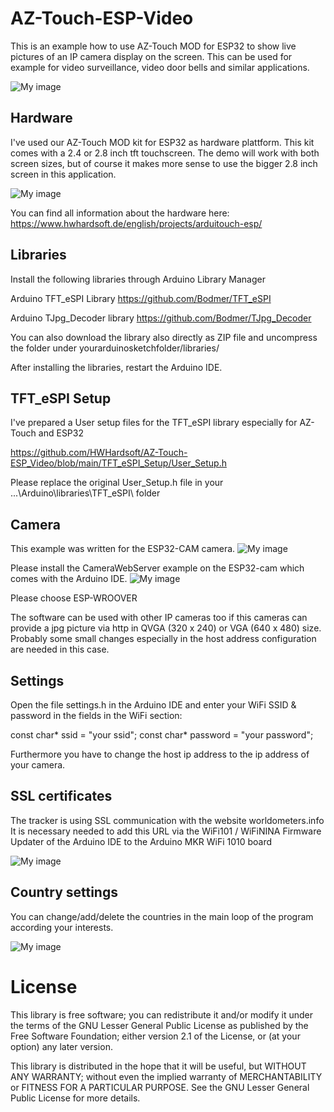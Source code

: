 # AZ-Touch-ESP-Video

This is an example how to use AZ-Touch MOD for ESP32 to show live pictures of an IP camera display on the screen. This can be used for example for video surveillance, video door bells and similar applications. 

![My image](https://user-images.githubusercontent.com/3049858/105029941-56348500-5a53-11eb-8301-2ac0e21983a8.jpg)

## Hardware 

I've used our AZ-Touch MOD kit for ESP32 as hardware plattform. This kit comes with a 2.4 or 2.8 inch tft touchscreen. The demo will work with both screen sizes, but of course it makes more sense to use the bigger 2.8 inch screen in this application.

![My image](https://cdn.shopify.com/s/files/1/1509/1638/products/2.Produkt_500x.jpg?v=1604667072)

You can find all information about the hardware here:
https://www.hwhardsoft.de/english/projects/arduitouch-esp/


## Libraries

Install the following libraries through Arduino Library Manager

Arduino TFT_eSPI Library https://github.com/Bodmer/TFT_eSPI 

Arduino TJpg_Decoder library https://github.com/Bodmer/TJpg_Decoder

You can also download the library also directly as ZIP file and uncompress the folder under yourarduinosketchfolder/libraries/   

After installing the libraries, restart the Arduino IDE. 


## TFT_eSPI Setup

I've prepared a User setup files for the TFT_eSPI library especially for AZ-Touch and ESP32 

https://github.com/HWHardsoft/AZ-Touch-ESP_Video/blob/main/TFT_eSPI_Setup/User_Setup.h

Please replace the original User_Setup.h file in your ...\Arduino\libraries\TFT_eSPI\ folder


## Camera

This example was written for the ESP32-CAM camera. 
![My image]()

Please install the CameraWebServer example on the ESP32-cam which comes with the Arduino IDE.
![My image]()

Please choose ESP-WROOVER



The software can be used with other IP cameras too if this cameras can provide a jpg picture via http in QVGA (320 x 240) or VGA (640 x 480) size. Probably some small changes especially in the host address configuration are needed in this case.



## Settings

Open the file settings.h in the Arduino IDE and enter your WiFi SSID & password in the fields in the WiFi section: 

const char* ssid = "your ssid";
const char* password = "your password";

Furthermore you have to change the host ip address to the ip address of your camera.


## SSL certificates
The tracker is using SSL communication with the website worldometers.info It is necessary needed to add this URL via the WiFi101 / WiFiNINA Firmware Updater of the Arduino IDE to the Arduino MKR WiFi 1010 board

![My image](https://hackster.imgix.net/uploads/attachments/1089827/grafik_5hEqived4T.png?auto=compress%2Cformat&w=740&h=555&fit=max)


## Country settings

You can change/add/delete the countries in the main loop of the program according your interests.

![My image](https://hackster.imgix.net/uploads/attachments/1089828/grafik_eRLuAc5tGD.png?auto=compress%2Cformat&w=680&h=510&fit=max)


# License

This library is free software; you can redistribute it and/or
modify it under the terms of the GNU Lesser General Public
License as published by the Free Software Foundation; either
version 2.1 of the License, or (at your option) any later version.

This library is distributed in the hope that it will be useful,
but WITHOUT ANY WARRANTY; without even the implied warranty of
MERCHANTABILITY or FITNESS FOR A PARTICULAR PURPOSE.  See the GNU
Lesser General Public License for more details.
